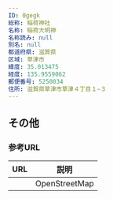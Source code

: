 ```yaml
---
ID: 0gegk
総称: 稲荷神社
名称: 稲荷大明神
名称読み: null
別名: null
都道府県: 滋賀県
区域: 草津市
緯度: 35.013475
経度: 135.9559062
郵便番号: 5250034
住所: 滋賀県草津市草津４丁目１−３
---
```


## その他

### 参考URL

| URL | 説明          |
| --- | ------------- |
|     | OpenStreetMap |
